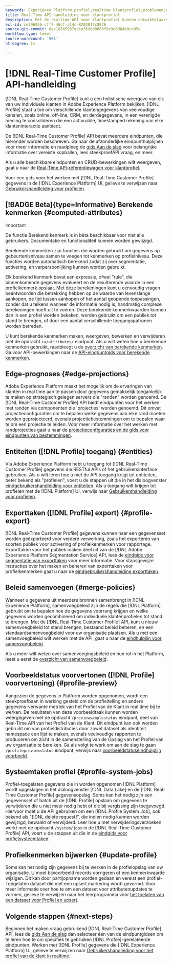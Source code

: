 ```yaml
---
keywords: Experience Platform;profiel;realtime klantprofiel;problemen;API;verenigd profiel;verenigd profiel;verenigd profiel;profiel;rtcp;inschakelen profiel;profiel inschakelen
title: Real-Time API-handleiding voor klantprofiel
description: Met de realtime-API voor klantprofiel kunnen ontwikkelaars profielgegevens verkennen en ermee werken, waaronder weergaveprofielen, beleid voor samenvoegen maken en bijwerken, profielgegevens exporteren of samplen en profielgegevens verwijderen die niet langer vereist zijn of die door een fout zijn toegevoegd. Volg deze gids voor het uitvoeren van de belangrijkste bewerkingen met de API.
exl-id: ce39b95b-cff7-46cf-a14c-8203017c8826
source-git-commit: 8ae18565937adca3596d8663f9c9e6d84b0ce95a
workflow-type: tm+mt
source-wordcount: '961'
ht-degree: 1%

---
```


# [!DNL Real-Time Customer Profile] API-handleiding

[!DNL Real-Time Customer Profile] kunt u een holistische weergave van elk van uw individuele klanten in Adobe Experience Platform bekijken. [!DNL Profile] staat u toe om verschillende klantengegevens van veelvoudige kanalen, zoals online, off-line, CRM, en derdegegevens, in een verenigde mening te consolideren die een actionable, timestamped rekening van elke klanteninteractie aanbiedt.

De [!DNL Real-Time Customer Profile] API bevat meerdere eindpunten, die hieronder worden beschreven. Ga naar de afzonderlijke eindpunthulplijnen voor meer informatie en raadpleeg de [gids Aan de slag](getting-started.md) voor belangrijke informatie over vereiste kopballen, lees steekproefAPI vraag, en meer.

Als u alle beschikbare eindpunten en CRUD-bewerkingen wilt weergeven, gaat u naar de [Real-Time API-referentiewagen voor klantprofiel](https://www.adobe.com/go/profile-apis-en).

Voor een gids voor het werken met [!DNL Real-Time Customer Profile] gegevens in de [!DNL Experience Platform] UI, gelieve te verwijzen naar [Gebruikershandleiding voor profielen](../ui/user-guide.md).

## [!BADGE Beta]{type=Informative} Berekende kenmerken {#computed-attributes}

>[!IMPORTANT]
>
>De functie Berekend kenmerk is in bèta beschikbaar voor niet alle gebruikers. Documentatie en functionaliteit kunnen worden gewijzigd.

Berekende kenmerken zijn functies die worden gebruikt om gegevens op gebeurtenisniveau samen te voegen tot kenmerken op profielniveau. Deze functies worden automatisch berekend zodat zij over segmentatie, activering, en verpersoonlijking kunnen worden gebruikt.

Elk berekend kenmerk bevat een expressie, ofwel &quot;rule&quot;, die binnenkomende gegevens evalueert en de resulterende waarde in een profielkenmerk opslaat. Met deze berekeningen kunt u eenvoudig vragen beantwoorden die betrekking hebben op de waarde van levenslange aankopen, de tijd tussen aankopen of het aantal geopende toepassingen, zonder dat u telkens wanneer de informatie nodig is, handmatig complexe berekeningen hoeft uit te voeren. Deze berekende kenmerkwaarden kunnen dan in een profiel worden bekeken, worden gebruikt om een publiek tot stand te brengen, of door een aantal verschillende toegangspatronen worden betreden.

U kunt berekende kenmerken maken, weergeven, bewerken en verwijderen met de opdracht `ca/attributes/` eindpunt. Als u wilt weten hoe u berekende kenmerken gebruikt, raadpleegt u de [overzicht van berekende kenmerken](../computed-attributes/overview.md). Ga voor API-bewerkingen naar de [API-eindpuntgids voor berekende kenmerken](../computed-attributes/api.md).

## Edge-prognoses {#edge-projections}

Adobe Experience Platform maakt het mogelijk om de ervaringen van klanten in real time aan te passen door gegevens gemakkelijk toegankelijk te maken op strategisch gelegen servers die &quot;randen&quot; worden genoemd. De [!DNL Real-Time Customer Profile] API biedt eindpunten voor het werken met randen via componenten die &#39;projecties&#39; worden genoemd. Dit omvat projectieconfiguraties om te bepalen welke gegevens aan elke rand moeten worden geprojecteerd, evenals projectiebestemmingen om te bepalen waar te om een projectie te leiden. Voor meer informatie over het werken met randprojecties gaat u naar de [projectieconfiguraties en de gids voor eindpunten van bestemmingen](edge-projections.md).

## Entiteiten ([!DNL Profile] toegang) {#entities}

Via Adobe Experience Platform hebt u toegang tot [!DNL Real-Time Customer Profile] gegevens die RESTful APIs of het gebruikersinterface gebruiken. Als u wilt leren hoe u met de API toegang krijgt tot entiteiten, beter bekend als &quot;profielen&quot;, voert u de stappen uit die in het dialoogvenster [eindgebruikershandleiding voor entiteiten](entities.md). Als u toegang wilt krijgen tot profielen met de [!DNL Platform] UI, verwijs naar [Gebruikershandleiding voor profielen](../ui/user-guide.md).

## Exporttaken ([!DNL Profile] export) {#profile-export}

[!DNL Real-Time Customer Profile] gegevens kunnen naar een gegevensset worden geëxporteerd voor verdere verwerking, zoals het exporteren van soorten publiek voor activering of profielkenmerken voor rapportage. Exporttaken voor het publiek maken deel uit van de [!DNL Adobe Experience Platform Segmentation Service] API, lees de [eindgids voor segmentatie van exporttaken](../../profile/api/export-jobs.md) voor meer informatie. Voor stapsgewijze instructies over het maken en beheren van exporttaken voor profielkenmerken gaat u naar de [eindgebruikershandleiding exporttaken](export-jobs.md).

## Beleid samenvoegen {#merge-policies}

Wanneer u gegevens uit meerdere bronnen samenbrengt in [!DNL Experience Platform], samenvoegbeleid zijn de regels die [!DNL Platform] gebruikt om te bepalen hoe de gegevens voorrang krijgen en welke gegevens worden gecombineerd om individuele klantenprofielen tot stand te brengen. Met de [!DNL Real-Time Customer Profile] API, kunt u nieuw samenvoegbeleid tot stand brengen, bestaand beleid beheren, en een standaardsamenvoegbeleid voor uw organisatie plaatsen. Als u met een samenvoegbeleid wilt werken met de API, gaat u naar de [eindhulplijn voor samenvoegbeleid](merge-policies.md).

Als u meer wilt weten over samenvoegingsbeleid en hun rol in het Platform, leest u eerst de [overzicht van samenvoegbeleid](../merge-policies/overview.md).

## Voorbeeldstatus voorvertonen ([!DNL Profile] voorvertoning) {#profile-preview}

Aangezien de gegevens in Platform worden opgenomen, wordt een steekproefbaan in werking gesteld om de profieltelling en andere gegevens-verwante metriek van het Profiel van de Klant in real time bij te werken. De resultaten van deze voorbeeldtaak kunnen worden weergegeven met de opdracht `/previewsamplestatus` eindpunt, deel van Real-Time API van het Profiel van de Klant. Dit eindpunt kan ook worden gebruikt om van profieldistributies door zowel dataset als identiteit namespace een lijst te maken, evenals veelvoudige rapporten te produceren om zicht in de samenstelling van de Opslag van het Profiel van uw organisatie te bereiken.  Ga als volgt te werk om aan de slag te gaan `/profilepreviewstatus` eindpunt, verwijs naar [voorbeeldstatuseindhulplijn voorbeeld](preview-sample-status.md).

## Systeemtaken profiel {#profile-system-jobs}

Profiel-toegelaten gegevens die in worden opgenomen [!DNL Platform] wordt opgeslagen in het dialoogvenster [!DNL Data Lake] en de [!DNL Real-Time Customer Profile] gegevensopslag. Soms kan het nodig zijn een gegevensset of batch uit de [!DNL Profile] opslaan om gegevens te verwijderen die u niet meer nodig hebt of die bij vergissing zijn toegevoegd. Hiervoor moet u de API gebruiken om een [!DNL Profile System Job], ook bekend als &quot;[!DNL delete request]&quot;, die indien nodig kunnen worden gewijzigd, bewaakt of verwijderd. Leer hoe u met verwijderingsverzoeken werkt met de opdracht `/system/jobs` in de [!DNL Real-Time Customer Profile] API, voert u de stappen uit die in de [eindgids voor profielsysteemtaken](profile-system-jobs.md).

## Profielkenmerken bijwerken {#update-profile}

Soms kan het nodig zijn gegevens bij te werken in de profielopslag van uw organisatie. U moet bijvoorbeeld records corrigeren of een kenmerkwaarde wijzigen. Dit kan door partijopname worden gedaan en vereist een profiel-Toegelaten dataset die met een upsert markering wordt gevormd. Voor meer informatie over hoe te om een dataset voor attributenupdates te vormen, gelieve te verwijzen naar het leerprogramma voor [het toelaten van een dataset voor Profiel en upsert](../../catalog/datasets/enable-upsert.md).

## Volgende stappen {#next-steps}

Beginnen het maken vraag gebruikend [!DNL Real-Time Customer Profile] API, lees de [gids Aan de slag](getting-started.md) dan selecteer één van de eindpuntgidsen om te leren hoe te om specifiek te gebruiken [!DNL Profile]-gerelateerde eindpunten. Werken met [!DNL Profile] gegevens die [!DNL Experience Platform] UI, gelieve te verwijzen naar [Gebruikershandleiding voor het profiel van de klant in realtime](../ui/user-guide.md).
